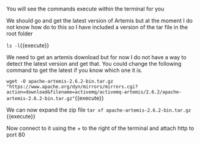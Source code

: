 You will see the commands execute within the terminal for you

We should go and get the latest version of Artemis but at the moment I do not know how
do to this so I have included a version of the tar file in the root folder

``ls -l``{{execute}}

We need to get an artemis download but for now I do not have a way to detect the
latest version and get that. You could change the following command to get the latest if
you know which one it is.

``wget -O apache-artemis-2.6.2-bin.tar.gz "https://www.apache.org/dyn/mirrors/mirrors.cgi?action=download&filename=activemq/activemq-artemis/2.6.2/apache-artemis-2.6.2-bin.tar.gz"``{{execute}}

We can now expand the zip file
``tar xf apache-artemis-2.6.2-bin.tar.gz`` {{execute}}


Now connect to it using the + to the right of the terminal and attach http to port 80